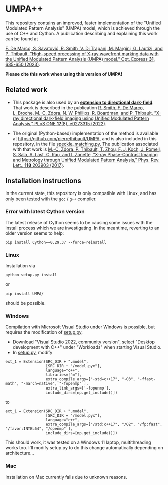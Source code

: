 # UMPA++
This repository contains an improved, faster implementation of the "Unified Modulated Pattern Analysis" (UMPA) model, which is achieved through the use of C++ and Cython.
A publication describing and explaining this work can be found at

[F. De Marco, S. Savatović, R. Smith, V. Di Trapani, M. Margini, G. Lautizi, and P. Thibault, "High-speed processing of X-ray wavefront marking data with the Unified Modulated Pattern Analysis (UMPA) model," Opt. Express **31**, 635-650 (2023)](https://doi.org/10.1364/OE.474794).

**Please cite this work when using this version of UMPA!**

## Related work

 * This package is also used by an [**extension to directional dark-field**](https://github.com/optimato/UMPA_directional_dark_field). That work is described in the publication
[R.&nbsp;Smith, F.&nbsp;De&nbsp;Marco, L.&nbsp;Broche, M.-C.&nbsp;Zdora, N.&nbsp;W.&nbsp;Phillips, R.&nbsp;Boardman, and P.&nbsp;Thibault, "X-ray directional dark-field imaging using Unified Modulated Pattern Analysis," PLoS ONE **17**(8), e0273315 (2022)](https://doi.org/10.1371/journal.pone.0273315).

 * The original (Python-based) implementation of the method is available at https://github.com/pierrethibault/UMPA, and is also included in this repository, in the file [speckle_matching.py](https://github.com/optimato/UMPA/blob/main/UMPA/speckle_matching.py). The publication associated with that work is [M.-C.&nbsp;Zdora, P.&nbsp;Thibault, T.&nbsp;Zhou, F.&nbsp;J.&nbsp;Koch, J.&nbsp;Romell, S.&nbsp;Sala, A.&nbsp;Last, C.&nbsp;Rau, and I.&nbsp;Zanette, “X-ray Phase-Contrast Imaging and Metrology through Unified Modulated Pattern Analysis,” Phys. Rev. Lett., **118** 203903 (2017)](http://dx.doi.org/10.1103/PhysRevLett.118.203903).

## Installation instructions
In the current state, this repository is only compatible with Linux, and has only been tested with the `gcc` / `g++` compiler.

### Error with latest Cython version

The latest release of Cython seems to be causing some issues with the install process which we are investigating. In the meantime, reverting to an older version seems to help:
```
pip install Cython==0.29.37 --force-reinstall
```

### Linux

Installation via
```
python setup.py install
```
or
```
pip install UMPA/
```
should be possible.

### Windows
Compilation with Microsoft Visual Studio under Windows is possible, but requires the modification of [setup.py](https://github.com/optimato/UMPA/blob/main/setup.py).

* Download "Visual Studio 2022, community version", select "Desktop development with C++" under "Workloads" when starting Visual Studio.
* In [setup.py](https://github.com/optimato/UMPA/blob/main/setup.py), modify
```
ext_1 = Extension(SRC_DIR + ".model",
                  [SRC_DIR + "/model.pyx"],
                  language="c++",
                  libraries=["m"],
                  extra_compile_args=["-std=c++17", "-O3", "-ffast-math", "-march=native", "-fopenmp" ],
                  extra_link_args=['-fopenmp'],
                  include_dirs=[np.get_include()])
```
to
```
ext_1 = Extension(SRC_DIR + ".model",
                  [SRC_DIR + "/model.pyx"],
                  language="c++",
                  extra_compile_args=["/std:c++17", "/O2", "/fp:fast", "/favor:INTEL64", "/openmp" ],
                  include_dirs=[np.get_include()])
```
This should work, it was tested on a Windows 11 laptop, multithreading works too. I'll modify setup.py to do this change automatically depending on architecture...

### Mac
Installation on Mac currently fails due to unknown reasons.

